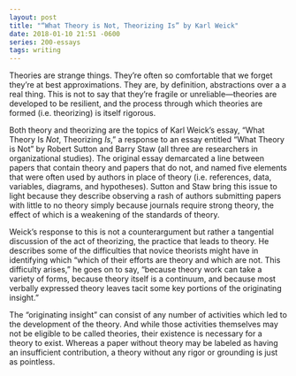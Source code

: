 ```yaml
---
layout: post
title: "“What Theory is Not, Theorizing Is” by Karl Weick"
date: 2018-01-10 21:51 -0600
series: 200-essays
tags: writing
---
```

Theories are strange things. They’re often so comfortable that we forget they’re at best approximations. They are, by definition, abstractions over a  a real thing. This is not to say that they’re fragile or unreliable—theories are developed to be resilient, and the process through which theories are formed (i.e. theorizing) is itself rigorous. 

Both theory and theorizing are the topics of Karl Weick’s essay, “What Theory Is *Not*, Theorizing *Is*,” a response to an essay entitled “What Theory is Not” by Robert Sutton and Barry Staw (all three are researchers in organizational studies). The original essay demarcated a line between papers that contain theory and papers that do not, and named five elements that were often used by authors in place of theory (i.e. references, data, variables, diagrams, and hypotheses). Sutton and Staw bring this issue to light because they describe observing a rash of authors submitting papers with little to no theory simply because journals require strong theory, the effect of which is a weakening of the standards of theory. 

Weick’s response to this is not a counterargument but rather a tangential discussion of the act of theorizing, the practice that leads to theory. He describes some of the difficulties that novice theorists might have in identifying which “which of their efforts are theory and which are not. This difficulty arises,” he goes on to say, “because theory work can take a variety of forms, because theory itself is a continuum, and because most verbally expressed theory leaves tacit some key portions of the originating insight.”

The “originating insight” can consist of any number of activities which led to the development of the theory. And while those activities themselves may not be eligible to be called theories, their existence is necessary for a theory to exist. Whereas a paper without theory may be labeled as having an insufficient contribution, a theory without any rigor or grounding is just as pointless. 